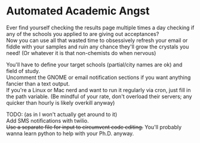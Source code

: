 # Automated Academic Angst
Ever find yourself checking the results page multiple times a day checking if any of the schools you applied to are giving out acceptances?  
Now you can use all that wasted time to obsessively refresh your email or fiddle with your samples and ruin any chance they'll grow the crystals you need! (Or whatever it is that non-chemists do when nervous)

You'll have to define your target schools (partial/city names are ok) and field of study.  
Uncomment the GNOME or email notification sections if you want anything fancier than a text output.  
If you're a Linux or Mac nerd and want to run it regularly via cron, just fill in the path variable. (Be mindful of your rate, don't overload their servers; any quicker than hourly is likely overkill anyway)


TODO: (as in I won't actually get around to it)  
Add SMS notifications with twilio.  
~~Use a separate file for input to circumvent code editing.~~ You'll probably wanna learn python to help with your Ph.D. anyway.
